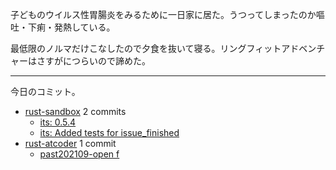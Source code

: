 子どものウイルス性胃腸炎をみるために一日家に居た。うつってしまったのか嘔吐・下痢・発熱している。

最低限のノルマだけこなしたので夕食を抜いて寝る。リングフィットアドベンチャーはさすがにつらいので諦めた。

---

今日のコミット。

- [rust-sandbox](https://github.com/bouzuya/rust-sandbox) 2 commits
  - [its: 0.5.4](https://github.com/bouzuya/rust-sandbox/commit/c1399363c686d4a49d4740c7e4303e61b67083c2)
  - [its: Added tests for issue_finished](https://github.com/bouzuya/rust-sandbox/commit/f53508881a2e50c4c4ad8272ed63cde470ff6e8d)
- [rust-atcoder](https://github.com/bouzuya/rust-atcoder) 1 commit
  - [past202109-open f](https://github.com/bouzuya/rust-atcoder/commit/bbf1cacf0bc441dda6e09774a67179be42e160a2)
